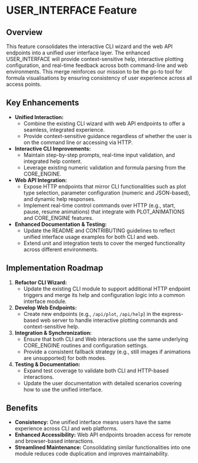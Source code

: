 # USER_INTERFACE Feature

## Overview
This feature consolidates the interactive CLI wizard and the web API endpoints into a unified user interface layer. The enhanced USER_INTERFACE will provide context-sensitive help, interactive plotting configuration, and real-time feedback across both command-line and web environments. This merge reinforces our mission to be the go-to tool for formula visualisations by ensuring consistency of user experience across all access points.

## Key Enhancements
- **Unified Interaction:**
  - Combine the existing CLI wizard with web API endpoints to offer a seamless, integrated experience.
  - Provide context-sensitive guidance regardless of whether the user is on the command line or accessing via HTTP.
- **Interactive CLI Improvements:**
  - Maintain step-by-step prompts, real-time input validation, and integrated help content.
  - Leverage existing numeric validation and formula parsing from the CORE_ENGINE.
- **Web API Integration:**
  - Expose HTTP endpoints that mirror CLI functionalities such as plot type selection, parameter configuration (numeric and JSON-based), and dynamic help responses.
  - Implement real-time control commands over HTTP (e.g., start, pause, resume animations) that integrate with PLOT_ANIMATIONS and CORE_ENGINE features.
- **Enhanced Documentation & Testing:**
  - Update the README and CONTRIBUTING guidelines to reflect unified interface usage examples for both CLI and web.
  - Extend unit and integration tests to cover the merged functionality across different environments.

## Implementation Roadmap
1. **Refactor CLI Wizard:**
   - Update the existing CLI module to support additional HTTP endpoint triggers and merge its help and configuration logic into a common interface module.
2. **Develop Web Endpoints:**
   - Create new endpoints (e.g., `/api/plot`, `/api/help`) in the express-based web server to handle interactive plotting commands and context-sensitive help.
3. **Integration & Synchronization:**
   - Ensure that both CLI and Web interactions use the same underlying CORE_ENGINE routines and configuration settings.
   - Provide a consistent fallback strategy (e.g., still images if animations are unsupported) for both modes.
4. **Testing & Documentation:**
   - Expand test coverage to validate both CLI and HTTP-based interactions.
   - Update the user documentation with detailed scenarios covering how to use the unified interface.

## Benefits
- **Consistency:** One unified interface means users have the same experience across CLI and web platforms.
- **Enhanced Accessibility:** Web API endpoints broaden access for remote and browser-based interactions.
- **Streamlined Maintenance:** Consolidating similar functionalities into one module reduces code duplication and improves maintainability.
